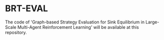 # BRT-EVAL
The code of 'Graph-based Strategy Evaluation for Sink Equilibrium in Large-Scale Multi-Agent Reinforcement Learning' will be available at this repository.
